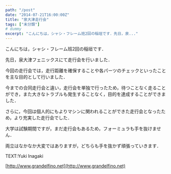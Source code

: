```yaml
---
path: "/post"
date: "2014-07-21T16:00:00Z"
title: "泉大津走行会"
tags: ["未分類"]
# dummy
excerpt: "こんにちは，シャシ・フレーム班2回の稲垣です．先日，泉..."
---
```




[](21-1.jpg)

こんにちは，シャシ・フレーム班2回の稲垣です．

先日，泉大津フェニックスにて走行会を行いました．

今回の走行会では，走行距離を確保することや各パーツのチェックといったことを主な目的として行いました．

今までの合同走行会と違い，走行会を単独で行ったため，待つことなく走ることができ，また大きなトラブルも発生することなく，目的を達成することができました．

さらに，今回は個人的にもよりマシンに関われることができた走行会となったため，より充実した走行会でした．

大学は試験期間ですが，まだ走行会もあるため，フォーミュラも手を抜けません．

両立はなかなか大変ではありますが，どちらも手を抜かず頑張っていきます．

TEXT:Yuki Inagaki

[http://www.grandelfino.net](http://www.grandelfino.net)

